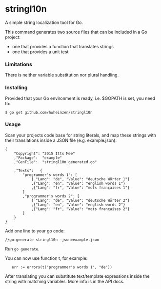 # stringl10n
A simple string localization tool for Go.

This command generates two source files that can be included in a Go project:
- one that provides a function that translates strings
- one that provides a unit test

### Limitations
There is neither variable substitution nor plural handling.

### Installing
Provided that your Go environment is ready, i.e. $GOPATH is set, you need to:

`$ go get github.com/hwheinzen/stringl10n`

### Usage
Scan your projects code base for string literals, and map these strings with their translations inside a JSON file (e.g. example.json):

```
{
	"Copyright": "2015 Itts Mee"
	,"Package":  "example"
	,"GenFile":  "stringl10n_generated.go"

	,"Texts":	{
		"programmer's words 1": [
			{ "Lang": "de", "Value": "deutsche Wörter 1"}
			,{"Lang": "en", "Value": "english words 1"}
			,{"Lang": "fr", "Value": "mots françaises 1"}
		]
		,"programmer's words 2": [
			{ "Lang": "de", "Value": "deutsche Wörter 2"}
			,{"Lang": "en", "Value": "english words 2"}
			,{"Lang": "fr", "Value": "mots françaises 2"}
		]
	}
}
```

Add one line to your go code:

`//go:generate stringl10n -json=example.json`

Run `go generate`.

You can now use function t, for example:

`	err := errors(t("programmer's words 1", "de"))`

After translating you can substitute text/template expressions inside
the string with matching variables. More info is in the API docs.